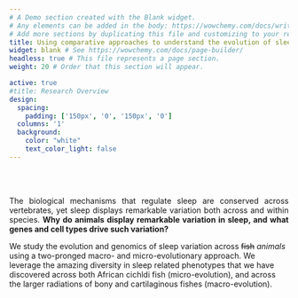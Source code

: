 ```yaml
---
# A Demo section created with the Blank widget.
# Any elements can be added in the body: https://wowchemy.com/docs/writing-markdown-latex/
# Add more sections by duplicating this file and customizing to your requirements.
title: Using comparative approaches to understand the evolution of sleep
widget: blank # See https://wowchemy.com/docs/page-builder/
headless: true # This file represents a page section.
weight: 20 # Order that this section will appear.

active: true
#title: Research Overview
design:
  spacing:
    padding: ['150px', '0', '150px', '0']
  columns: '1'
  background:
    color: "white"
    text_color_light: false
---
```

<br> 
<br>

<p align="justify">The biological mechanisms that regulate sleep are conserved across vertebrates, yet sleep displays remarkable variation both across and within species. <b>Why do animals display remarkable variation in sleep, and what genes and cell types drive such variation?</b>

<br>

We study the evolution and genomics of sleep variation across ~~fish~~ *_animals_* using a two-pronged macro- and micro-evolutionary approach. We leverage the amazing diversity in sleep related phenotypes that we have discovered across both African cichldi fish (micro-evolution), and across the larger radiations of bony and cartilaginous fishes (macro-evolution).</p>

